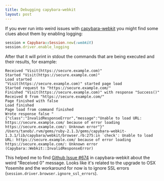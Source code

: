 ```yaml
---
title: Debugging capybara-webkit
layout: post
---
```


If you ever run into weird issues with [capybara-webkit](https://github.com/thoughtbot/capybara-webkit) you might find some clues about them by enabling logging:

```ruby
session = Capybara::Session.new(:webkit)
session.driver.enable_logging
```

After that it will print in stdout the commands that are being executed and their results, for example:

```
Received "Visit(https://secure.example.com)"
Started "Visit(https://secure.example.com)"
Load started
"Visit(https://secure.example.com)" started page load
Started request to "https://secure.example.com/"
Finished "Visit(https://secure.example.com)" with response "Success()"
Received 0 from "https://secure.example.com/"
Page finished with false
Load finished
Page load from command finished
Wrote response false "{"class":"InvalidResponseError","message":"Unable to load URL: https://secure.example.com/ because of error loading https://secure.example.com/: Unknown error"}"
/Users/tanob/.rvm/gems/ruby-2.1.3/gems/capybara-webkit-1.3.1/lib/capybara/webkit/browser.rb:275:in `check': Unable to load URL: https://secure.example.com/ because of error loading https://secure.example.com/: Unknown error (Capybara::Webkit::InvalidResponseError)
```

This helped me to find [Github Issue #674](https://github.com/thoughtbot/capybara-webkit/issues/674) in capybara-webkit about the weird "Received 0" message. Looks like it's related to the upgrade to OSX Yosemite and the workaround for now is to ignore SSL errors (`session.driver.browser.ignore_ssl_errors`).

